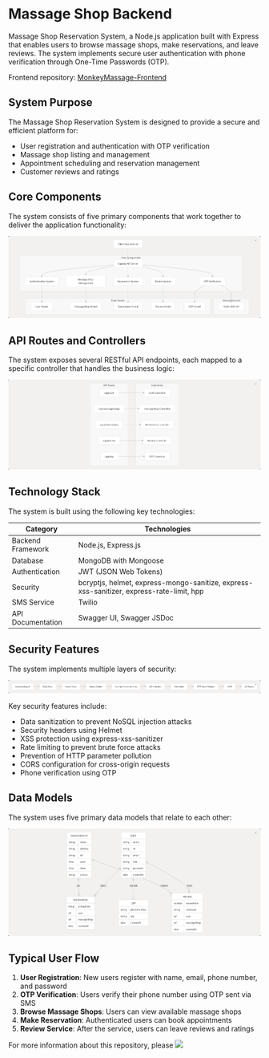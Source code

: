 # Massage Shop Backend

Massage Shop Reservation System, a Node.js application built with Express that enables users to browse massage shops, make reservations, and leave reviews. The system implements secure user authentication with phone verification through One-Time Passwords (OTP).

Frontend repository: [MonkeyMassage-Frontend](https://github.com/WebBacillus/MonkeyMassage-Frontend)

## System Purpose

The Massage Shop Reservation System is designed to provide a secure and efficient platform for:

- User registration and authentication with OTP verification
- Massage shop listing and management
- Appointment scheduling and reservation management
- Customer reviews and ratings

## Core Components

The system consists of five primary components that work together to deliver the application functionality:

![](./assets/D5360960D5ECC08E5CC9EC82E5745DBA.png)

## API Routes and Controllers

The system exposes several RESTful API endpoints, each mapped to a specific controller that handles the business logic:

![](./assets/CAC7BA630B1D441F7AA93F15340C812E.png)

## Technology Stack

The system is built using the following key technologies:

|Category|Technologies|
|---|---|
|Backend Framework|Node.js, Express.js|
|Database|MongoDB with Mongoose|
|Authentication|JWT (JSON Web Tokens)|
|Security|bcryptjs, helmet, express-mongo-sanitize, express-xss-sanitizer, express-rate-limit, hpp|
|SMS Service|Twilio|
|API Documentation|Swagger UI, Swagger JSDoc|

## Security Features

The system implements multiple layers of security:

![](./assets/CAD210345CAF889940E77775F19BAED8.png)

Key security features include:

- Data sanitization to prevent NoSQL injection attacks
- Security headers using Helmet
- XSS protection using express-xss-sanitizer
- Rate limiting to prevent brute force attacks
- Prevention of HTTP parameter pollution
- CORS configuration for cross-origin requests
- Phone verification using OTP

## Data Models

The system uses five primary data models that relate to each other:

![](./assets/7670783403975558596ADAB92AD2F636.png)

## Typical User Flow

1. **User Registration**: New users register with name, email, phone number, and password
2. **OTP Verification**: Users verify their phone number using OTP sent via SMS
3. **Browse Massage Shops**: Users can view available massage shops
4. **Make Reservation**: Authenticated users can book appointments
5. **Review Service**: After the service, users can leave reviews and ratings

For more information about this repository, please [![](https://deepwiki.com/badge.svg)](https://deepwiki.com/2110503TACEDT66/presentation-day-1-kalaeksi-phloeng-rachan)